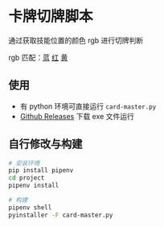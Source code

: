 # 卡牌切牌脚本

通过获取技能位置的颜色 rgb 进行切牌判断

rgb 匹配：[蓝](https://rgb-matcher.vercel.app/?r=0-205&g=0-208&b=60-255) [红](https://rgb-matcher.vercel.app/?r=79-255&g=0-54&b=0-59) [黄](https://rgb-matcher.vercel.app/?r=66-255&g=57-255&b=0-68)

## 使用

- 有 python 环境可直接运行 `card-master.py`
- [Github Releases](https://github.com/edtam/lol-card-master/releases) 下载 exe 文件运行

## 自行修改与构建

```bash
# 安装环境
pip install pipenv
cd project
pipenv install

# 构建
pipenv shell
pyinstaller -F card-master.py
```
